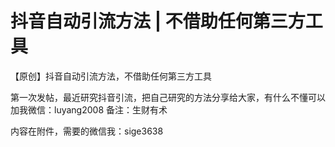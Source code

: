 # 抖音自动引流方法 | 不借助任何第三方工具

【原创】抖音自动引流方法，不借助任何第三方工具

第一次发帖，最近研究抖音引流，把自己研究的方法分享给大家，有什么不懂可以加我微信：luyang2008 备注：生财有术

内容在附件，需要的微信我：sige3638